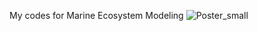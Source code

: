 My codes for Marine Ecosystem Modeling
![Poster_small](https://github.com/anhph95/Bio-Geo-informatics/assets/88524921/9b399792-3b66-46e0-b95d-2d14b4cf0b91)

